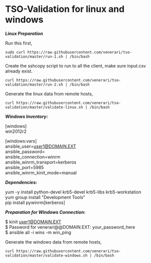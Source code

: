 # TSO-Validation for linux and windows

***Linux Preparation***

Run this first,

```
sudo curl https://raw.githubusercontent.com/venerari/tso-validation/master/run-1.sh | /bin/bash
```

Create the sshcopy script to run to all the client, make sure input.csv already exist.
```
curl https://raw.githubusercontent.com/venerari/tso-validation/master/run-2.sh | /bin/bash
```

Generate the linux data from remote hosts,
```
curl https://raw.githubusercontent.com/venerari/tso-validation/master/validate-linux.sh | /bin/bash
```

***Windows Inventory:***


[windows]<br>
win2012r2<br>

[windows:vars]<br>
ansible_user=user1@DOMAIN.EXT<br>
ansible_password=<br>
ansible_connection=winrm<br>
ansible_winrm_transport=kerberos<br>
ansible_port=5985<br>
ansible_winrm_kinit_mode=manual

***Dependencies:***

yum -y install python-devel krb5-devel krb5-libs krb5-workstation<br>
yum group install "Development Tools"<br>
pip install pywinrm[kerberos]<br>

***Preparation for Windows Connection:***

$ kinit user1@DOMAIN.EXT<br>
$ Password for venerari@@DOMAIN.EXT: your_password_here<br>
$ ansible all -i wins -m win_ping<br>

Generate the windows data from remote hosts,
```
curl https://raw.githubusercontent.com/venerari/tso-validation/master/validate-windows.sh | /bin/bash
```

